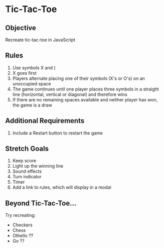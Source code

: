 # Tic-Tac-Toe

## Objective

Recreate tic-tac-toe in JavaScript

## Rules

1. Use symbols X and )
2. X goes first
3. Players alternate placing one of their symbols (X's or O's) on an unoccupied space
4. The game continues until one player places three symbols in a straight line (horizontal, vertical or diagonal) and therefore wins
5. If there are no remaining spaces available and neither player has won, the game is a draw

## Additional Requirements

1. Include a Restart button to restart the game

## Stretch Goals

1. Keep score
2. Light up the winning line
3. Sound effects
4. Turn indicator
5. Timer
6. Add a link to rules, which will display in a modal

## Beyond Tic-Tac-Toe...

Try recreating:

* Checkers
* Chess
* Othello ??
* Go ??